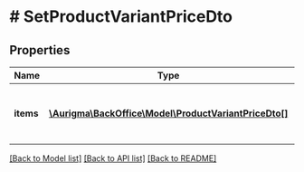 # # SetProductVariantPriceDto

## Properties

Name | Type | Description | Notes
------------ | ------------- | ------------- | -------------
**items** | [**\Aurigma\BackOffice\Model\ProductVariantPriceDto[]**](ProductVariantPriceDto.md) | List of product variants grouped by price value. | [optional]

[[Back to Model list]](../../README.md#models) [[Back to API list]](../../README.md#endpoints) [[Back to README]](../../README.md)

